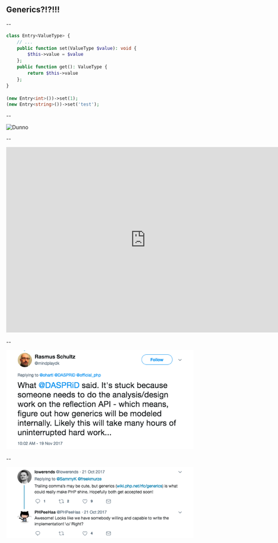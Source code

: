 ## Generics?!?!!!

--

```php
class Entry<ValueType> {
    // ...
    public function set(ValueType $value): void {
        $this->value = $value
    };
    public function get(): ValueType {
        return $this->value
    };
}

(new Entry<int>())->set(1);
(new Entry<string>())->set('test');
```

--

![Dunno](images/dunno.gif)

--

<iframe width="750" height="500" src="https://externals.io/message/92394" frameborder="0"></iframe>

--

![status](images/twitter-generics-status.png)

--

![status](images/twitter-mock.png)


